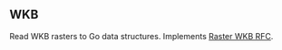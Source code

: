 ## WKB

Read WKB rasters to Go data structures. Implements [Raster WKB RFC](http://trac.osgeo.org/postgis/browser/trunk/raster/doc/RFC2-WellKnownBinaryFormat).

